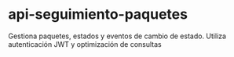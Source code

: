 # api-seguimiento-paquetes
Gestiona paquetes, estados y eventos de cambio de estado. Utiliza autenticación JWT y optimización de consultas
